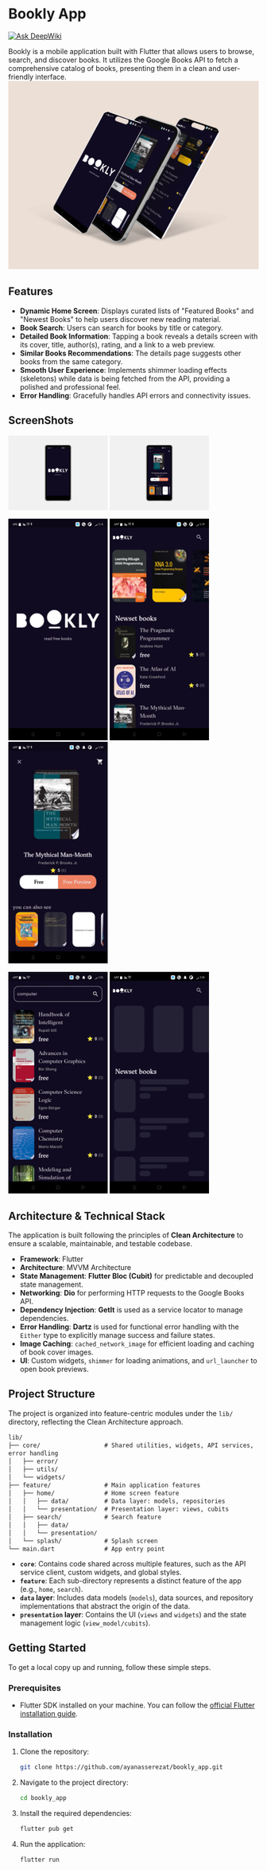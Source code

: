 # Bookly App
[![Ask DeepWiki](https://devin.ai/assets/askdeepwiki.png)](https://deepwiki.com/AyaNasserEzat/bookly_app)

Bookly is a mobile application built with Flutter that allows users to browse, search, and discover books. It utilizes the Google Books API to fetch a comprehensive catalog of books, presenting them in a clean and user-friendly interface.
![image_alt](https://github.com/AyaNasserEzat/bookly_app/blob/fab7b9f60946820264ae697a9c6b54fe9848d1e5/iphone-multiple-screens-mockup.png)
## Features

- **Dynamic Home Screen**: Displays curated lists of "Featured Books" and "Newest Books" to help users discover new reading material.
- **Book Search**: Users can search for books by title or category.
- **Detailed Book Information**: Tapping a book reveals a details screen with its cover, title, author(s), rating, and a link to a web preview.
- **Similar Books Recommendations**: The details page suggests other books from the same category.
- **Smooth User Experience**: Implements shimmer loading effects (skeletons) while data is being fetched from the API, providing a polished and professional feel.
- **Error Handling**: Gracefully handles API errors and connectivity issues.

## ScreenShots
<p float="left">
   <img src="https://github.com/AyaNasserEzat/bookly_app/blob/4d29a19913ae536a02ea1f51b995fa6f8214ed0d/IMG-20250905-WA0012.jpg" width="200"/>
  <img src="https://github.com/AyaNasserEzat/bookly_app/blob/bcfc0ecba6e5d7979a2b3040a54352747a826f3c/IMG-20250905-WA0011.jpg" width="200"/>
</p>
<p float="left">
  <img src="https://github.com/AyaNasserEzat/bookly_app/blob/a93106de0cc4ef862285bee1c5a12a77c416b885/splash_screen.jpeg" width="200" />
  <img src="https://github.com/AyaNasserEzat/bookly_app/blob/a93106de0cc4ef862285bee1c5a12a77c416b885/home_screen.jpeg" width="200" />
  <img src="https://github.com/AyaNasserEzat/bookly_app/blob/a93106de0cc4ef862285bee1c5a12a77c416b885/book_details.jpeg" width="200" />
</p>
<p float="left">
  <img src="https://github.com/AyaNasserEzat/bookly_app/blob/50e149e8772d3f9edd18d8cf6e9223076f20986c/search.jpeg" width="200" />
  <img src="https://github.com/AyaNasserEzat/bookly_app/blob/50e149e8772d3f9edd18d8cf6e9223076f20986c/shimmer.jpeg" width="200" />
</p>

## Architecture & Technical Stack

The application is built following the principles of **Clean Architecture** to ensure a scalable, maintainable, and testable codebase.

- **Framework**: Flutter
- **Architecture**: MVVM Architecture
- **State Management**: **Flutter Bloc (Cubit)** for predictable and decoupled state management.
- **Networking**: **Dio** for performing HTTP requests to the Google Books API.
- **Dependency Injection**: **GetIt** is used as a service locator to manage dependencies.
- **Error Handling**: **Dartz** is used for functional error handling with the `Either` type to explicitly manage success and failure states.
- **Image Caching**: `cached_network_image` for efficient loading and caching of book cover images.
- **UI**: Custom widgets, `shimmer` for loading animations, and `url_launcher` to open book previews.

## Project Structure

The project is organized into feature-centric modules under the `lib/` directory, reflecting the Clean Architecture approach.

```
lib/
├── core/                  # Shared utilities, widgets, API services, error handling
│   ├── error/
│   ├── utils/
│   └── widgets/
├── feature/               # Main application features
│   ├── home/              # Home screen feature
│   │   ├── data/          # Data layer: models, repositories
│   │   └── presentation/  # Presentation layer: views, cubits
│   ├── search/            # Search feature
│   │   ├── data/
│   │   └── presentation/
│   └── splash/            # Splash screen
└── main.dart              # App entry point
```

- **`core`**: Contains code shared across multiple features, such as the API service client, custom widgets, and global styles.
- **`feature`**: Each sub-directory represents a distinct feature of the app (e.g., `home`, `search`).
- **`data` layer**: Includes data models (`models`), data sources, and repository implementations that abstract the origin of the data.
- **`presentation` layer**: Contains the UI (`views` and `widgets`) and the state management logic (`view_model/cubits`).

## Getting Started

To get a local copy up and running, follow these simple steps.

### Prerequisites

- Flutter SDK installed on your machine. You can follow the [official Flutter installation guide](https://docs.flutter.dev/get-started/install).

### Installation

1.  Clone the repository:
    ```sh
    git clone https://github.com/ayanasserezat/bookly_app.git
    ```
2.  Navigate to the project directory:
    ```sh
    cd bookly_app
    ```
3.  Install the required dependencies:
    ```sh
    flutter pub get
    ```
4.  Run the application:
    ```sh
    flutter run
